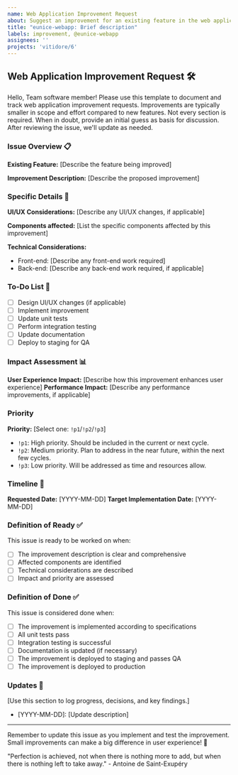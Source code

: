 ```yaml
---
name: Web Application Improvement Request
about: Suggest an improvement for an existing feature in the web application
title: "eunice-webapp: Brief description"
labels: improvement, @eunice-webapp
assignees: ''
projects: 'vitidore/6'
---
```


## Web Application Improvement Request 🛠️

Hello, Team software member!
Please use this template to document and track web application improvement requests.
Improvements are typically smaller in scope and effort compared to new features.
Not every section is required.
When in doubt, provide an initial guess as basis for discussion.
After reviewing the issue, we'll update as needed.

### Issue Overview 📋

**Existing Feature:** [Describe the feature being improved]

**Improvement Description:** [Describe the proposed improvement]

### Specific Details 🔬

**UI/UX Considerations:** [Describe any UI/UX changes, if applicable]

**Components affected:** [List the specific components affected by this improvement]

**Technical Considerations:**
- Front-end: [Describe any front-end work required]
- Back-end: [Describe any back-end work required, if applicable]

### To-Do List 📝
- [ ] Design UI/UX changes (if applicable)
- [ ] Implement improvement
- [ ] Update unit tests
- [ ] Perform integration testing
- [ ] Update documentation
- [ ] Deploy to staging for QA

### Impact Assessment 📊

**User Experience Impact:** [Describe how this improvement enhances user experience]
**Performance Impact:** [Describe any performance improvements, if applicable]

### Priority

**Priority:** [Select one: `!p1`/`!p2`/`!p3`]
- `!p1`: High priority. Should be included in the current or next cycle.
- `!p2`: Medium priority. Plan to address in the near future, within the next few cycles.
- `!p3`: Low priority. Will be addressed as time and resources allow.

### Timeline 📅

**Requested Date:** [YYYY-MM-DD]
**Target Implementation Date:** [YYYY-MM-DD]

### Definition of Ready ✅

This issue is ready to be worked on when:
- [ ] The improvement description is clear and comprehensive
- [ ] Affected components are identified
- [ ] Technical considerations are described
- [ ] Impact and priority are assessed

### Definition of Done ✅

This issue is considered done when:
- [ ] The improvement is implemented according to specifications
- [ ] All unit tests pass
- [ ] Integration testing is successful
- [ ] Documentation is updated (if necessary)
- [ ] The improvement is deployed to staging and passes QA
- [ ] The improvement is deployed to production

### Updates 🔄

[Use this section to log progress, decisions, and key findings.]

- [YYYY-MM-DD]: [Update description]

---

Remember to update this issue as you implement and test the improvement.
Small improvements can make a big difference in user experience! 🌟

"Perfection is achieved, not when there is nothing more to add, but when there is nothing left to take away." - Antoine de Saint-Exupéry
